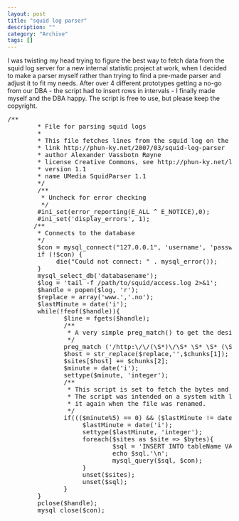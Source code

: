 ```yaml
--- 
layout: post 
title: "squid log parser"
description: ""
category: "Archive"
tags: []
---  
```

I was twisting my head trying to figure the best way to fetch data from the squid log server for a new internal statistic project at work, when I decided to make a parser myself rather than trying to find a pre-made parser and adjust it to fit my needs. After over 4 different prototypes getting a no-go from our DBA - the script had to insert rows in intervals - I finally made myself and the DBA happy.
 The script is free to use, but please keep the copyright.

<pre class="brush: php">
/**
        * File for parsing squid logs
        *
        * This file fetches lines from the squid log on the squid server and parsing the data to a mysql database
        * link http://phun-ky.net/2007/03/squid-log-parser
        * author Alexander Vassbotn Røyne 
        * license Creative Commons, see http://phun-ky.net/license for more information
        * version 1.1
        * name UMedia SquidParser 1.1
        */
        /**
         * Uncheck for error checking
         */
        #ini_set(error_reporting(E_ALL ^ E_NOTICE),0);
        #ini_set('display_errors', 1);
       /**
        * Connects to the database
        */
        $con = mysql_connect("127.0.0.1", 'username', 'password');
        if (!$con) {
             die("Could not connect: " . mysql_error());
        }
        mysql_select_db('databasename');
        $log = 'tail -f /path/to/squid/access.log 2>&1';
        $handle = popen($log, 'r');
        $replace = array('www.','.no');
        $lastMinute = date('i');
        while(!feof($handle)){
               $line = fgets($handle);
               /**
                * A very simple preg_match() to get the desired chunks, could be made better and more safe
                */
               preg_match ('/http:\/\/(\S*)\/\S* \S* \S* (\S*) /iU' , $line, $chunks);
               $host = str_replace($replace,'',$chunks[1]);
               $sites[$host] += $chunks[2];
               $minute = date('i');
               settype($minute, 'integer');
               /**
                * This script is set to fetch the bytes and add them up, insert them in the database each 5 minutes
                * The script was intended on a system with log rotation each 2 hours, so some quirks was made to start
                * it again when the file was renamed.
                */
               if((($minute%5) == 0) && ($lastMinute != date('i'))){
                    $lastMinute = date('i');
                    settype($lastMinute, 'integer');
                    foreach($sites as $site => $bytes){
                            $sql = 'INSERT INTO tableName VALUES ( ''.$site.'',''.$bytes.'',''.date('Y-m-d H:i:s').'')';
                            echo $sql.'\n';
                            mysql_query($sql, $con);
                    }
                    unset($sites);
                    unset($sql);
               }
        }
        pclose($handle);
        mysql_close($con);
</pre>